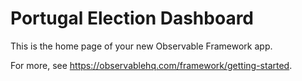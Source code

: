 # Portugal Election Dashboard

This is the home page of your new Observable Framework app.

For more, see <https://observablehq.com/framework/getting-started>.
